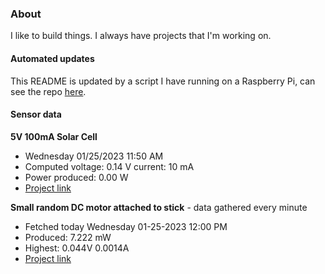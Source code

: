 ### About
I like to build things. I always have projects that I'm working on.

#### Automated updates
This README is updated by a script I have running on a Raspberry Pi, can see the repo [here](https://github.com/jdc-cunningham/raspi-git-repo-updater).

#### Sensor data
**5V 100mA Solar Cell**
- Wednesday 01/25/2023 11:50 AM
- Computed voltage: 0.14 V current: 10 mA
- Power produced: 0.00 W
- [Project link](https://github.com/jdc-cunningham/raspisolarplotter)

**Small random DC motor attached to stick** - data gathered every minute
- Fetched today Wednesday 01-25-2023 12:00 PM
- Produced: 7.222 mW
- Highest: 0.044V 0.0014A
- [Project link](https://github.com/jdc-cunningham/turbine-raspi)